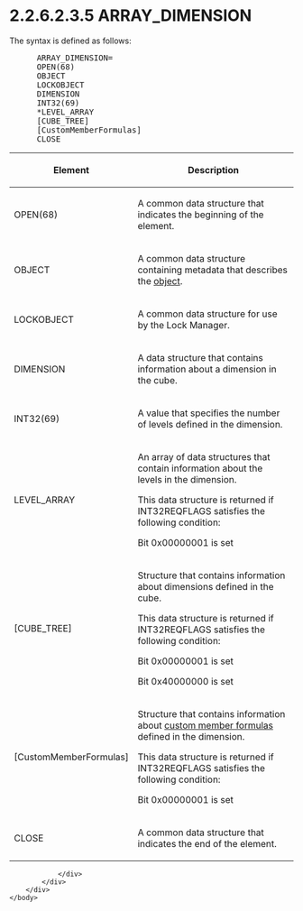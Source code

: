 <html dir="LTR" xmlns:mshelp="http://msdn.microsoft.com/mshelp" xmlns:ddue="http://ddue.schemas.microsoft.com/authoring/2003/5" xmlns:xlink="http://www.w3.org/1999/xlink" xmlns:tool="http://www.microsoft.com/tooltip">
    <head>
        <meta http-equiv="Content-Type" content="text/html; CHARSET=utf-8"></meta>
        <meta name="save" content="history"></meta>
        <title>2.2.6.2.3.5 ARRAY_DIMENSION</title>
        <xml>
            <mshelp:toctitle title="2.2.6.2.3.5 ARRAY_DIMENSION"></mshelp:toctitle>
            <mshelp:rltitle title="[MS-SSAS8]: ARRAY_DIMENSION"></mshelp:rltitle>
            <mshelp:keyword index="A" term="8a901d3b-0104-4f87-9b7a-33277ec6a429"></mshelp:keyword>
            <mshelp:attr name="DCSext.ContentType" value="open specification"></mshelp:attr>
            <mshelp:attr name="AssetID" value="8a901d3b-0104-4f87-9b7a-33277ec6a429"></mshelp:attr>
            <mshelp:attr name="TopicType" value="kbRef"></mshelp:attr>
            <mshelp:attr name="DCSext.Title" value="[MS-SSAS8]: ARRAY_DIMENSION" />
        </xml>
    </head>
    <body>
        <div id="header">
            <h1 class="heading">2.2.6.2.3.5 ARRAY_DIMENSION</h1>
        </div>
        <div id="mainSection">
            <div id="mainBody">
                <div id="allHistory" class="saveHistory"></div>
                <div id="sectionSection0" class="section" name="collapseableSection">
                    

<p>The syntax is defined as follows:           </p>

<dl>
<dd>
<div><pre> ARRAY_DIMENSION=
 OPEN(68)
 OBJECT
 LOCKOBJECT
 DIMENSION
 INT32(69) 
 *LEVEL_ARRAY
 [CUBE_TREE] 
 [CustomMemberFormulas] 
 CLOSE
</pre></div>
</dd></dl>

<table>
 <thead>
  <tr>
   <th>
   <p>Element</p>
   </th>
   <th>
   <p>Description</p>
   </th>
  </tr>
 </thead>
 <tr>
  <td>
  <p>OPEN(68)</p>
  </td>
  <td>
  <p>A common data structure that indicates the beginning
  of the element.</p>
  </td>
 </tr>
 <tr>
  <td>
  <p>OBJECT</p>
  </td>
  <td>
  <p>A common data structure containing metadata that
  describes the <a href="c527450b-f5bd-424b-8c98-ba6365288f35.md#gt_8bb43a65-7a8c-4585-a7ed-23044772f8ca">object</a>.</p>
  </td>
 </tr>
 <tr>
  <td>
  <p>LOCKOBJECT</p>
  </td>
  <td>
  <p>A common data structure for use by the Lock Manager.</p>
  </td>
 </tr>
 <tr>
  <td>
  <p>DIMENSION</p>
  </td>
  <td>
  <p>A data structure that contains information about a
  dimension in the cube.</p>
  </td>
 </tr>
 <tr>
  <td>
  <p>INT32(69)</p>
  </td>
  <td>
  <p>A value that specifies the number of levels defined in
  the dimension.</p>
  </td>
 </tr>
 <tr>
  <td>
  <p>LEVEL_ARRAY</p>
  </td>
  <td>
  <p>An array of data structures that contain information
  about the levels in the dimension.</p>
  <p>This data structure is returned if INT32REQFLAGS
  satisfies the following condition:</p>
  <p>Bit 0x00000001 is set</p>
  </td>
 </tr>
 <tr>
  <td>
  <p>[CUBE_TREE]</p>
  </td>
  <td>
  <p>Structure that contains information about dimensions
  defined in the cube.</p>
  <p>This data structure is returned if INT32REQFLAGS
  satisfies the following condition:</p>
  <p>Bit 0x00000001 is set</p>
  <p>Bit 0x40000000 is set</p>
  </td>
 </tr>
 <tr>
  <td>
  <p>[CustomMemberFormulas]</p>
  </td>
  <td>
  <p>Structure that contains information about <a href="c527450b-f5bd-424b-8c98-ba6365288f35.md#gt_f33d1911-0ba4-471d-8190-c6bada87da9c">custom member formulas</a>
  defined in the dimension.</p>
  <p>This data structure is returned if INT32REQFLAGS satisfies
  the following condition:</p>
  <p>Bit 0x00000001 is set</p>
  </td>
 </tr>
 <tr>
  <td>
  <p>CLOSE</p>
  </td>
  <td>
  <p>A common data structure that indicates the end of the
  element.</p>
  </td>
 </tr>
</table>

<p> </p>


                </div>
            </div>
        </div>
    </body>
</html>
